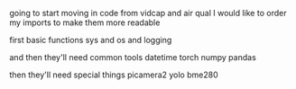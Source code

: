 going to start moving in code from vidcap and air qual
I would like to order my imports to make them more readable

first basic functions
sys and os and logging

and then they'll need common tools
datetime
torch
numpy
pandas

then they'll need special things
picamera2
yolo
bme280
